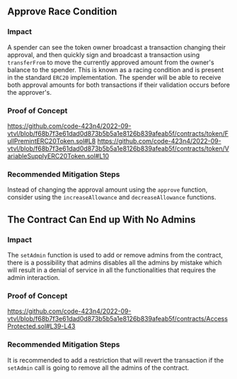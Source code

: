 ## Approve Race Condition

### Impact
A spender can see the token owner broadcast a transaction changing their approval, and then quickly sign and broadcast a transaction using `transferFrom` to move the currently approved amount from the owner's balance to the spender. This is known as a racing condition and is present in the standard `ERC20` implementation. The spender will be able to receive both approval amounts for both transactions if their validation occurs before the approver's.

### Proof of Concept
https://github.com/code-423n4/2022-09-vtvl/blob/f68b7f3e61dad0d873b5b5a1e8126b839afeab5f/contracts/token/FullPremintERC20Token.sol#L8
https://github.com/code-423n4/2022-09-vtvl/blob/f68b7f3e61dad0d873b5b5a1e8126b839afeab5f/contracts/token/VariableSupplyERC20Token.sol#L10

### Recommended Mitigation Steps

Instead of changing the approval amount using the `approve` function, consider using the `increaseAllowance` and `decreaseAllowance` functions.



## The Contract Can End up With No Admins
### Impact
The `setAdmin` function is used to add or remove admins from the contract, there is a possibility that admins disables all the admins by mistake which will result in a denial of service in all the functionalities that requires the admin interaction.

### Proof of Concept
https://github.com/code-423n4/2022-09-vtvl/blob/f68b7f3e61dad0d873b5b5a1e8126b839afeab5f/contracts/AccessProtected.sol#L39-L43

### Recommended Mitigation Steps
It is recommended to add a restriction that will revert the transaction if the `setAdmin` call is going to remove all the admins of the contract.
